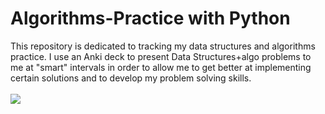 # Algorithms-Practice with Python
This repository is dedicated to tracking my data structures and algorithms practice. I use an Anki deck to present Data Structures+algo problems to me at "smart" intervals in order to allow me to get better at implementing certain solutions and to develop my problem solving skills.
<br />
<br />
<img src="https://i.imgur.com/vCoJiJh.png"/>
